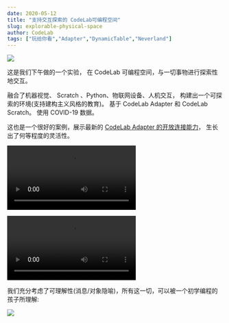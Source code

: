 ```yaml
---
date: 2020-05-12
title: "支持交互探索的 CodeLab可编程空间"
slug: explorable-physical-space
author: CodeLab
tags: ["玩给你看","Adapter","DynamicTable","Neverland"]
---
```


<img className="img-responsive" src="/img/4ff09db7a37d748612c5c3b6ad8bc7d0.png" />

这是我们下午做的一个实验， 在 CodeLab 可编程空间，与一切事物进行探索性地交互。

融合了机器视觉、 Scratch 、Python、物联网设备、人机交互， 构建出一个可探索的环境(支持建构主义风格的教育)。 基于 CodeLab Adapter 和 CodeLab Scratch。 使用 COVID-19 数据。

这也是一个很好的案例，展示最新的 [CodeLab Adapter 的开放连接能力](https://www.codelab.club/blog/3-release/)， 生长出了何等程度的灵活性。

<!--more-->
<video src="https://adapter.codelab.club/video/1589296982429059.mp4" controls="controls"></video>

<video src="https://adapter.codelab.club/video/1589296982422368.mp4" controls="controls"></video>


我们充分考虑了可理解性(消息/对象隐喻)，所有这一切，可以被一个初学编程的孩子所理解:

![](/img/WechatIMG1465.png)
